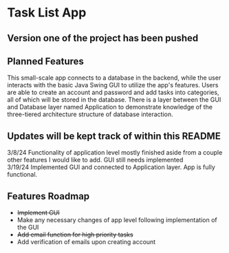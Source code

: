 # Task List App
## Version one of the project has been pushed

## Planned Features
 This small-scale app connects to a database in the backend, while the user interacts with the basic Java Swing GUI to utilize the app's features. Users are able to create an account and password and add tasks into categories, all of which will be stored in the database. There is a layer between the GUI and Database layer named Application to demonstrate knowledge of the three-tiered architecture structure of database interaction.

 ## Updates will be kept track of within this README
 3/8/24 Functionality of application level mostly finished aside from a couple other features I would like to add. GUI still needs implemented</br>
 3/19/24 Implemented GUI and connected to Application layer. App is fully functional.

## Features Roadmap
- ~~Implement GUI~~
- Make any necessary changes of app level following implementation of the GUI
- ~~Add email function for high priority tasks~~
- Add verification of emails upon creating account
